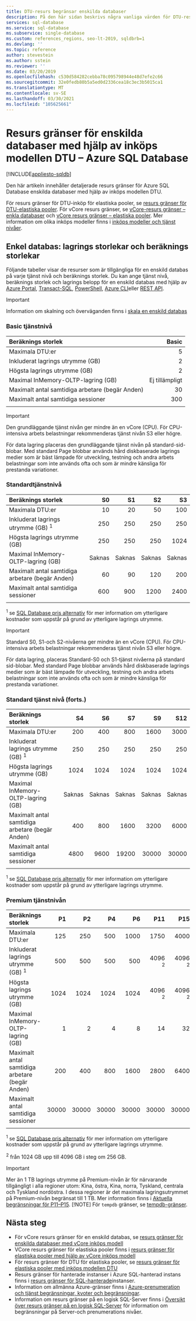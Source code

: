 ```yaml
---
title: DTU-resurs begränsar enskilda databaser
description: På den här sidan beskrivs några vanliga värden för DTU-resurser för enskilda databaser i Azure SQL Database.
services: sql-database
ms.service: sql-database
ms.subservice: single-database
ms.custom: references_regions, seo-lt-2019, sqldbrb=1
ms.devlang: ''
ms.topic: reference
author: stevestein
ms.author: sstein
ms.reviewer: ''
ms.date: 03/20/2019
ms.openlocfilehash: c530d584282cebba78c095798944e48d7efe2c66
ms.sourcegitcommit: 32e0fedb80b5a5ed0d2336cea18c3ec3b5015ca1
ms.translationtype: MT
ms.contentlocale: sv-SE
ms.lasthandoff: 03/30/2021
ms.locfileid: "105625661"
---
```

# <a name="resource-limits-for-single-databases-using-the-dtu-purchasing-model---azure-sql-database"></a>Resurs gränser för enskilda databaser med hjälp av inköps modellen DTU – Azure SQL Database
[!INCLUDE[appliesto-sqldb](../includes/appliesto-sqldb.md)]

Den här artikeln innehåller detaljerade resurs gränser för Azure SQL Database enskilda databaser med hjälp av inköps modellen DTU.

För resurs gränser för DTU-inköp för elastiska pooler, se [resurs gränser för DTU-elastiska pooler](resource-limits-dtu-elastic-pools.md). För vCore resurs gränser, se [vCore-resurs gränser – enkla databaser](resource-limits-vcore-single-databases.md) och [vCore resurs gränser – elastiska pooler](resource-limits-vcore-elastic-pools.md). Mer information om olika inköps modeller finns i [inköps modeller och tjänst nivåer](purchasing-models.md).

## <a name="single-database-storage-sizes-and-compute-sizes"></a>Enkel databas: lagrings storlekar och beräknings storlekar

Följande tabeller visar de resurser som är tillgängliga för en enskild databas på varje tjänst nivå och beräknings storlek. Du kan ange tjänst nivå, beräknings storlek och lagrings belopp för en enskild databas med hjälp av [Azure Portal](single-database-manage.md#the-azure-portal), [Transact-SQL](single-database-manage.md#transact-sql-t-sql), [PowerShell](single-database-manage.md#powershell), [Azure CLI](single-database-manage.md#the-azure-cli)eller [REST API](single-database-manage.md#rest-api).

> [!IMPORTANT]
> Information om skalning och överväganden finns i [skala en enskild databas](single-database-scale.md)

### <a name="basic-service-tier"></a>Basic tjänstnivå

| **Beräknings storlek** | **Basic** |
| :--- | --: |
| Maximala DTU:er | 5 |
| Inkluderat lagrings utrymme (GB) | 2 |
| Högsta lagrings utrymme (GB) | 2 |
| Maximal InMemory-OLTP-lagring (GB) |Ej tillämpligt |
| Maximalt antal samtidiga arbetare (begär Anden) | 30 |
| Maximalt antal samtidiga sessioner | 300 |
|||

> [!IMPORTANT]
> Den grundläggande tjänst nivån ger mindre än en vCore (CPU).  För CPU-intensiva arbets belastningar rekommenderas tjänst nivån S3 eller högre.
>
>För data lagring placeras den grundläggande tjänst nivån på standard-sid-blobar. Med standard Page blobbar används hård diskbaserade lagrings medier som är bäst lämpade för utveckling, testning och andra arbets belastningar som inte används ofta och som är mindre känsliga för prestanda variationer.
>

### <a name="standard-service-tier"></a>Standardtjänstnivå

| **Beräknings storlek** | **S0** | **S1** | **S2** | **S3** |
| :--- |---:| ---:|---:|---:|
| Maximala DTU:er | 10 | 20 | 50 | 100 |
| Inkluderat lagrings utrymme (GB) <sup>1</sup> | 250 | 250 | 250 | 250 |
| Högsta lagrings utrymme (GB) | 250 | 250 | 250 | 1024 |
| Maximal InMemory-OLTP-lagring (GB) | Saknas | Saknas | Saknas | Saknas |
| Maximalt antal samtidiga arbetare (begär Anden)| 60 | 90 | 120 | 200 |
| Maximalt antal samtidiga sessioner |600 | 900 | 1200 | 2400 |
||||||

<sup>1</sup> se [SQL Database pris alternativ](https://azure.microsoft.com/pricing/details/sql-database/single/) för mer information om ytterligare kostnader som uppstår på grund av ytterligare lagrings utrymme.

> [!IMPORTANT]
> Standard S0, S1-och S2-nivåerna ger mindre än en vCore (CPU).  För CPU-intensiva arbets belastningar rekommenderas tjänst nivån S3 eller högre.
>
>För data lagring, placeras Standard-S0 och S1-tjänst nivåerna på standard sid-blobar. Med standard Page blobbar används hård diskbaserade lagrings medier som är bäst lämpade för utveckling, testning och andra arbets belastningar som inte används ofta och som är mindre känsliga för prestanda variationer.
>

### <a name="standard-service-tier-continued"></a>Standard tjänst nivå (forts.)

| **Beräknings storlek** | **S4** | **S6** | **S7** | **S9** | **S12** |
| :--- |---:| ---:|---:|---:|---:|
| Maximala DTU:er | 200 | 400 | 800 | 1600 | 3000 |
| Inkluderat lagrings utrymme (GB) <sup>1</sup> | 250 | 250 | 250 | 250 | 250 |
| Högsta lagrings utrymme (GB) | 1024 | 1024 | 1024 | 1024 | 1024 |
| Maximal InMemory-OLTP-lagring (GB) | Saknas | Saknas | Saknas | Saknas |Saknas |
| Maximalt antal samtidiga arbetare (begär Anden)| 400 | 800 | 1600 | 3200 |6000 |
| Maximalt antal samtidiga sessioner |4800 | 9600 | 19200 | 30000 |30000 |
|||||||

<sup>1</sup> se [SQL Database pris alternativ](https://azure.microsoft.com/pricing/details/sql-database/single/) för mer information om ytterligare kostnader som uppstår på grund av ytterligare lagrings utrymme.

### <a name="premium-service-tier"></a>Premium tjänstnivån

| **Beräknings storlek** | **P1** | **P2** | **P4** | **P6** | **P11** | **P15** |
| :--- |---:|---:|---:|---:|---:|---:|
| Maximala DTU:er | 125 | 250 | 500 | 1000 | 1750 | 4000 |
| Inkluderat lagrings utrymme (GB) <sup>1</sup> | 500 | 500 | 500 | 500 | 4096 <sup>2</sup> | 4096 <sup>2</sup> |
| Högsta lagrings utrymme (GB) | 1024 | 1024 | 1024 | 1024 | 4096 <sup>2</sup> | 4096 <sup>2</sup> |
| Maximal InMemory-OLTP-lagring (GB) | 1 | 2 | 4 | 8 | 14 | 32 |
| Maximalt antal samtidiga arbetare (begär Anden)| 200 | 400 | 800 | 1600 | 2800 | 6400 |
| Maximalt antal samtidiga sessioner | 30000 | 30000 | 30000 | 30000 | 30000 | 30000 |
|||||||

<sup>1</sup> se [SQL Database pris alternativ](https://azure.microsoft.com/pricing/details/sql-database/single/) för mer information om ytterligare kostnader som uppstår på grund av ytterligare lagrings utrymme.

<sup>2</sup> från 1024 GB upp till 4096 GB i steg om 256 GB.

> [!IMPORTANT]
> Mer än 1 TB lagrings utrymme på Premium-nivån är för närvarande tillgängligt i alla regioner utom: Kina, östra, Kina, norra, Tyskland, centrala och Tyskland nordöstra. I dessa regioner är det maximala lagringsutrymmet på Premium-nivån begränsat till 1 TB.  Mer information finns i [Aktuella begränsningar för P11–P15](single-database-scale.md#p11-and-p15-constraints-when-max-size-greater-than-1-tb).
> [!NOTE]
> För `tempdb` gränser, se [tempdb-gränser](/sql/relational-databases/databases/tempdb-database#tempdb-database-in-sql-database).

## <a name="next-steps"></a>Nästa steg

- För vCore resurs gränser för en enskild databas, se [resurs gränser för enskilda databaser med vCore inköps modell](resource-limits-vcore-single-databases.md)
- VCore resurs gränser för elastiska pooler finns i [resurs gränser för elastiska pooler med hjälp av vCore inköps modell](resource-limits-vcore-elastic-pools.md)
- För resurs gränser för DTU för elastiska pooler, se [resurs gränser för elastiska pooler med inköps modellen DTU](resource-limits-dtu-elastic-pools.md)
- Resurs gränser för hanterade instanser i Azure SQL-hanterad instans finns i [resurs gränser för SQL-hanterade](../managed-instance/resource-limits.md)instanser.
- Information om allmänna Azure-gränser finns i [Azure-prenumeration och tjänst begränsningar, kvoter och begränsningar](../../azure-resource-manager/management/azure-subscription-service-limits.md).
- Information om resurs gränser på en logisk SQL-Server finns i [Översikt över resurs gränser på en logisk SQL-Server](resource-limits-logical-server.md) för information om begränsningar på Server-och prenumerations nivåer.